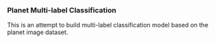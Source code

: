 ### Planet Multi-label Classification

This is an attempt to build multi-label classification model based on the planet image dataset.
